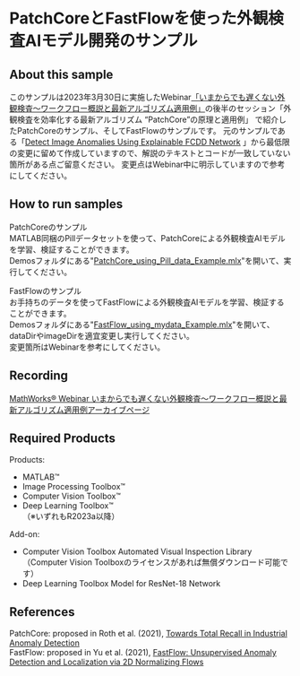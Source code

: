 # PatchCoreとFastFlowを使った外観検査AIモデル開発のサンプル

## About this sample
このサンプルは2023年3月30日に実施したWebinar[「いまからでも遅くない外観検査〜ワークフロー概説と最新アルゴリズム適用例」](https://jp.mathworks.com/videos/visual-inspection-workflow-overview-and-the-case-study-of-patchcore-1680631379552.html)の後半のセッション「外観検査を効率化する最新アルゴリズム “PatchCore”の原理と適用例」
で紹介したPatchCoreのサンプル、そしてFastFlowのサンプルです。
元のサンプルである「[Detect Image Anomalies Using Explainable FCDD Network](https://www.mathworks.com/help/deeplearning/ug/detect-anomalies-using-single-class-classification.html)
」から最低限の変更に留めて作成していますので、解説のテキストとコードが一致していない箇所がある点ご留意ください。
変更点はWebinar中に明示していますので参考にしてください。

## How to run samples
PatchCoreのサンプル  
MATLAB同梱のPillデータセットを使って、PatchCoreによる外観検査AIモデルを学習、検証することができます。  
Demosフォルダにある"[PatchCore_using_Pill_data_Example.mlx](Demos/PatchCore_using_Pill_data_Example.mlx)"を開いて、実行してください。  
  
FastFlowのサンプル  
お手持ちのデータを使ってFastFlowによる外観検査AIモデルを学習、検証することができます。  
Demosフォルダにある"[FastFlow_using_mydata_Example.mlx](Demos/FastFlow_using_mydata_Example.mlx)"を開いて、dataDirやimageDirを適宜変更し実行してください。  
変更箇所はWebinarを参考にしてください。  
  
## Recording
[MathWorks&reg; Webinar いまからでも遅くない外観検査〜ワークフロー概説と最新アルゴリズム適用例アーカイブページ](https://jp.mathworks.com/videos/visual-inspection-workflow-overview-and-the-case-study-of-patchcore-1680631379552.html)  

## Required Products

Products:  
- MATLAB&trade;  
- Image Processing Toolbox&trade;  
- Computer Vision Toolbox&trade;  
- Deep Learning Toolbox&trade;  
（※いずれもR2023a以降）  
  
Add-on:  
- Computer Vision Toolbox Automated Visual Inspection Library（Computer Vision Toolboxのライセンスがあれば無償ダウンロード可能です）  
- Deep Learning Toolbox Model for ResNet-18 Network  

## References
PatchCore: proposed in Roth et al. (2021), [Towards Total Recall in Industrial Anomaly Detection](https://arxiv.org/abs/2106.08265)  
FastFlow: proposed in Yu et al. (2021), [FastFlow: Unsupervised Anomaly Detection and Localization via 2D Normalizing Flows](https://arxiv.org/abs/2111.07677)  

